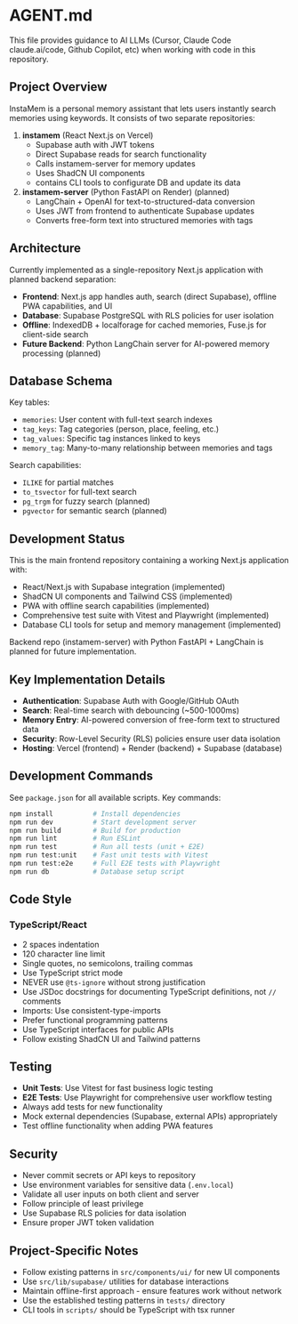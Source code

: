 # AGENT.md

This file provides guidance to AI LLMs (Cursor, Claude Code claude.ai/code, Github Copilot, etc) when working with code in this repository.

## Project Overview

InstaMem is a personal memory assistant that lets users instantly search memories using keywords. It consists of two separate repositories:

1. **instamem** (React Next.js on Vercel)
    - Supabase auth with JWT tokens
    - Direct Supabase reads for search functionality
    - Calls instamem-server for memory updates
    - Uses ShadCN UI components
    - contains CLI tools to configurate DB and update its data
2. **instamem-server** (Python FastAPI on Render) (planned)
    - LangChain + OpenAI for text-to-structured-data conversion
    - Uses JWT from frontend to authenticate Supabase updates
    - Converts free-form text into structured memories with tags

## Architecture

Currently implemented as a single-repository Next.js application with planned backend separation:

-   **Frontend**: Next.js app handles auth, search (direct Supabase), offline PWA capabilities, and UI
-   **Database**: Supabase PostgreSQL with RLS policies for user isolation
-   **Offline**: IndexedDB + localforage for cached memories, Fuse.js for client-side search
-   **Future Backend**: Python LangChain server for AI-powered memory processing (planned)

## Database Schema

Key tables:

-   `memories`: User content with full-text search indexes
-   `tag_keys`: Tag categories (person, place, feeling, etc.)
-   `tag_values`: Specific tag instances linked to keys
-   `memory_tag`: Many-to-many relationship between memories and tags

Search capabilities:

-   `ILIKE` for partial matches
-   `to_tsvector` for full-text search
-   `pg_trgm` for fuzzy search (planned)
-   `pgvector` for semantic search (planned)

## Development Status

This is the main frontend repository containing a working Next.js application with:

-   React/Next.js with Supabase integration (implemented)
-   ShadCN UI components and Tailwind CSS (implemented)
-   PWA with offline search capabilities (implemented)
-   Comprehensive test suite with Vitest and Playwright (implemented)
-   Database CLI tools for setup and memory management (implemented)

Backend repo (instamem-server) with Python FastAPI + LangChain is planned for future implementation.

## Key Implementation Details

-   **Authentication**: Supabase Auth with Google/GitHub OAuth
-   **Search**: Real-time search with debouncing (~500-1000ms)
-   **Memory Entry**: AI-powered conversion of free-form text to structured data
-   **Security**: Row-Level Security (RLS) policies ensure user data isolation
-   **Hosting**: Vercel (frontend) + Render (backend) + Supabase (database)

## Development Commands

See `package.json` for all available scripts. Key commands:

```bash
npm install          # Install dependencies
npm run dev          # Start development server
npm run build        # Build for production
npm run lint         # Run ESLint
npm run test         # Run all tests (unit + E2E)
npm run test:unit    # Fast unit tests with Vitest
npm run test:e2e     # Full E2E tests with Playwright
npm run db           # Database setup script
```

## Code Style

### TypeScript/React
- 2 spaces indentation
- 120 character line limit
- Single quotes, no semicolons, trailing commas
- Use TypeScript strict mode
- NEVER use `@ts-ignore` without strong justification
- Use JSDoc docstrings for documenting TypeScript definitions, not `//` comments
- Imports: Use consistent-type-imports
- Prefer functional programming patterns
- Use TypeScript interfaces for public APIs
- Follow existing ShadCN UI and Tailwind patterns

## Testing

- **Unit Tests**: Use Vitest for fast business logic testing
- **E2E Tests**: Use Playwright for comprehensive user workflow testing
- Always add tests for new functionality
- Mock external dependencies (Supabase, external APIs) appropriately
- Test offline functionality when adding PWA features

## Security

- Never commit secrets or API keys to repository
- Use environment variables for sensitive data (`.env.local`)
- Validate all user inputs on both client and server
- Follow principle of least privilege
- Use Supabase RLS policies for data isolation
- Ensure proper JWT token validation

## Project-Specific Notes

- Follow existing patterns in `src/components/ui/` for new UI components
- Use `src/lib/supabase/` utilities for database interactions
- Maintain offline-first approach - ensure features work without network
- Use the established testing patterns in `tests/` directory
- CLI tools in `scripts/` should be TypeScript with tsx runner
